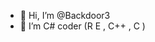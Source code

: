 - 👋 Hi, I’m @Backdoor3
- 👀 I’m C# coder
(R E , C++ , C )

<!---
Backdoor3/Backdoor3 is a ✨ special ✨ repository because its `README.md` (this file) appears on your GitHub profile.
You can click the Preview link to take a look at your changes.
--->

